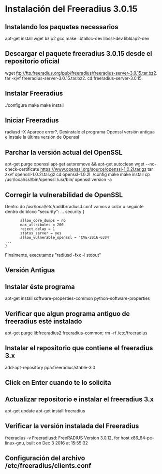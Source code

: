 # Instalación del Freeradius 3.0.15

## Instalando los paquetes necessarios
apt-get install wget bzip2 gcc make libtalloc-dev libssl-dev libldap2-dev

## Descargar el paquete freeradius 3.0.15 desde el repositorio oficial
wget ftp://ftp.freeradius.org/pub/freeradius/freeradius-server-3.0.15.tar.bz2.
tar -xjvf freeradius-server-3.0.15.tar.bz2.
cd freeradius-server-3.0.15.

## Instalar Freeradius
./configure
make
make install

## Iniciar Freeradius
radiusd -X
Aparece error?,  Desinstale el programa Openssl versión antigua e instale la última versión de Openssl

## Parchar la versión actual del OpenSSL
apt-get purge openssl
apt-get autoremove && apt-get autoclean
wget --no-check-certificate https://www.openssl.org/source/openssl-1.0.2l.tar.gz
tar zxvf openssl-1.0.2l.tar.gz
cd openssl-1.0.2l
./config
make
make install
cp /usr/local/ssl/bin/openssl /usr/bin/
openssl version -a

## Corregir la vulnerabilidad de OpenSSL
Dentro do /usr/local/etc/raddb/radiusd.conf vamos a colar o seguinte dentro do bloco "security":
    ...
    security {

           allow_core_dumps = no
           max_attributes = 200
           reject_delay = 1
           status_server = yes
           allow_vulnerable_openssl = 'CVE-2016-6304'
    ...
    }
Finalmente, executamos "radiusd -fxx -l stdout"

## Versión Antigua

## Instalar éste programa
apt-get install software-properties-common python-software-properties

## Verificar que algun programa antiguo de freeradius esté instalado
apt-get purge libfreeradius2 freeradius-common; rm -rf /etc/freeradius

## Instalar el repositorio que contiene el freeradius 3.x
add-apt-repository ppa:freeradius/stable-3.0

## Click en Enter cuando te lo solicita
## Actualizar repositorio e instalar el freeradius 3.x
apt-get update
apt-get install freeradius

## Verificar la versión instalada del Freeradius
freeradius -v
   Freeradiusd: FreeRADIUS Version 3.0.12, for host x86_64-pc-linux-gnu, built on Dec  3 2016 at 15:55:32

## Configuración del archivo /etc/freeradius/clients.conf
